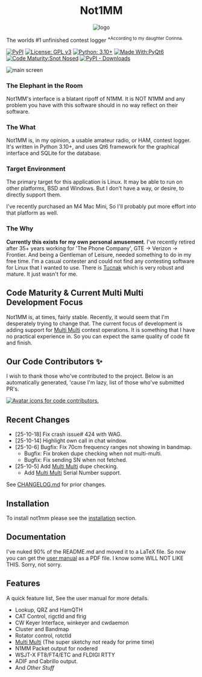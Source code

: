 <center>

# Not1MM
<!-- markdownlint-disable MD001 MD033 -->


 ![logo](https://github.com/mbridak/not1mm/raw/master/not1mm/data/k6gte.not1mm.svg)

</center>

 The worlds #1 unfinished contest logger <sup>*According to my daughter Corinna.<sup>

[![PyPI](https://img.shields.io/pypi/v/not1mm)](https://pypi.org/project/not1mm/)
[![License: GPL v3](https://img.shields.io/badge/License-GPLv3-blue.svg)](https://www.gnu.org/licenses/gpl-3.0)
[![Python: 3.10+](https://img.shields.io/badge/python-3.10+-blue.svg)](https://www.python.org/downloads/)
[![Made With:PyQt6](https://img.shields.io/badge/Made%20with-PyQt6-blue)](https://pypi.org/project/PyQt6/)
[![Code Maturity:Snot Nosed](https://img.shields.io/badge/Code%20Maturity-Snot%20Nosed-red)](https://xkcd.com/1695/)
[![PyPI - Downloads](https://img.shields.io/pypi/dm/not1mm)](https://pypi.org/project/not1mm/)

![main screen](https://github.com/mbridak/not1mm/raw/master/pic/main.png)

### The Elephant in the Room

Not1MM's interface is a blatant ripoff of N1MM. It is NOT N1MM and any problem
you have with this software should in no way reflect on their software.

### The What

Not1MM is, in my opinion, a usable amateur radio, or HAM, contest logger. It's
written in Python 3.10+, and uses Qt6 framework for the graphical interface
and SQLite for the database.

### Target Environment

The primary target for this application is Linux. It may be able to run on other
platforms, BSD and Windows. But I don't have a way, or desire, to directly support them.

I've recently purchased an M4 Mac Mini, So I'll probably put more effort into that platform as well.

### The Why

**Currently this exists for my own personal amusement**. I've recently retired
after 35+ years working for 'The Phone Company', GTE -> Verizon -> Frontier.
And being a Gentleman of Leisure, needed something to do in my free time.
I'm a casual contester and could not find any contesting software for Linux that
I wanted to use. There is [Tucnak](http://tucnak.nagano.cz/) which is very robust
and mature. It just wasn't for me.

## Code Maturity & Current Multi Multi Development Focus

Not1MM is, at times, fairly stable. Recently, it would seem that I'm desperately trying to change that. The current focus of development is adding support for [Multi Multi](Multi-Multi.md) contest operations. It is something that I have no practical experience in. So you can expect the same quality of code fit and finish.

## Our Code Contributors ✨

I wish to thank those who've contributed to the project. Below is an automatically
generated, 'cause I'm lazy, list of those who've submitted PR's.

<a href="https://github.com/mbridak/not1mm/graphs/contributors">
  <img src="https://contrib.rocks/image?repo=mbridak/not1mm" alt="Avatar icons for code contributors." />
</a>

## Recent Changes

- [25-10-18] Fix crash issue# 424 with WAG.
- [25-10-14] Highlight own call in chat window.
- [25-10-6] Bugfix: Fix 70cm frequency ranges not showing in bandmap.
  - Bugfix: Fix broken dupe checking when not multi-multi.
  - Bugfix: Fix sending SN when not fetched.
- [25-10-5] Add [Multi Multi](Multi-Multi.md) dupe checking.
  - Add [Multi Multi](Multi-Multi.md) Serial Number support.

See [CHANGELOG.md](CHANGELOG.md) for prior changes.

## Installation

To install not1mm please see the [installation](INSTALL.md) section.

## Documentation

I've nuked 90% of the README.md and moved it to a LaTeX file. So now you can get the [user manual](https://github.com/mbridak/not1mm/raw/master/not1mm.pdf) as a PDF file. I know some WILL NOT LIKE THIS. Sorry, not sorry.

## Features

A quick feature list, See the user manual for more details.

- Lookup, QRZ and HamQTH
- CAT Control, rigctld and flrig
- CW Keyer Interface, winkeyer and cwdaemon
- Cluster and Bandmap
- Rotator control, rotctld
- [Multi Multi](Multi-Multi.md) (The super sketchy not ready for prime time)
- N1MM Packet output for nodered
- WSJT-X FT8/FT4/ETC and FLDIGI RTTY
- ADIF and Cabrillo output.
- And *Other Stuff*
